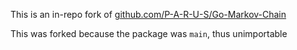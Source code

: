 This is an in-repo fork of [github.com/P-A-R-U-S/Go-Markov-Chain](https://github.com/P-A-R-U-S/Go-Markov-Chain)

This was forked because the package was `main`, thus unimportable